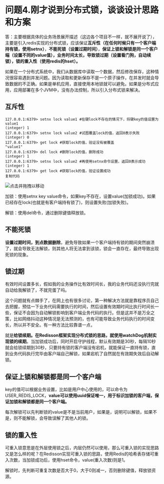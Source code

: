 # 问题4.刚才说到分布式锁，谈谈设计思路和方案

答：主要根据具体的业务场景展开描述（这边各个项目不一样，就不展开说了），主要是引入redis实现的分布式锁，应该保证**互斥性（在任何时候只有一个客户端持有锁，使用setnx）**，**不能死锁（设置过期时间）**，**保证上锁和解锁是同一个客户端（设置不同的value值），业务时间太长，导致锁过期（设置看门狗，自动续锁），锁的重入性（使用redis的hset）。**

如果在一个分布式系统中，我们从数据库中读取一个数据，然后修改保存，这种情况很容易遇到并发问题。因为读取和更新保存不是一个原子操作，在并发时就会导致数据的不正确。如果是单机应用，直接使用本地锁就可以避免。如果是分布式应用，应用部署在多个JVM中，没有办法控制，所以引入分布式锁来解决。

## 互斥性

```
127.0.0.1:6379> setnx lock value1 #在键lock不存在的情况下，将键key的值设置为value1
(integer) 1
127.0.0.1:6379> setnx lock value2 #试图覆盖lock的值，返回0表示失败
(integer) 0
127.0.0.1:6379> get lock #获取lock的值，验证没有被覆盖
"value1"
127.0.0.1:6379> del lock #删除lock的值，删除成功
(integer) 1
127.0.0.1:6379> setnx lock value2 #再使用setnx命令设置，返回0表示成功
(integer) 1
127.0.0.1:6379> get lock #获取lock的值，验证设置成功
复制代码
```

![点击并拖拽以移动]()

加锁：使用setnx key value命令，如果key不存在，设置value(加锁成功)。如果已经存在lock(也就是有客户端持有锁了)，则设置失败(加锁失败)。

解锁：使用del命令，通过删除键值释放锁。

## 不能死锁

**设置过期时间，到点数据删除**，避免导致如果一个客户端持有锁的期间突然崩溃了，就会导致无法解锁，则其他人将无法拿到该锁，锁会一直存在，最终导致出现死锁的现象。

## 锁过期

有效时间设置多长，假如我的业务操作比有效时间长，我的业务代码还没执行完就自动给我解锁了，不就完蛋了吗。

这个问题就有点棘手了，在网上也有很多讨论，第一种解决方法就是靠程序员自己去把握，预估一下业务代码需要执行的时间，然后设置有效期时间比执行时间长一些，保证不会因为自动解锁影响到客户端业务代码的执行。但是这并不是万全之策，比如网络抖动这种情况是无法预测的，也有可能导致业务代码执行的时间变长，所以并不安全。有一种方法比较靠谱一点，

就是**给锁续期。在Redisson框架实现分布式锁的思路，就使用watchDog机制实现锁的续期**。当加锁成功后，同时开启守护线程，默认有效期是30秒，每隔10秒就会给锁续期到30秒，只要持有锁的客户端没有宕机，就能保证一直持有锁，直到业务代码执行完毕由客户端自己解锁，如果宕机了自然就在有效期失效后自动解锁。

## 保证上锁和解锁都是同一个客户端

key的值可以根据业务设置，比如是用户中心使用的，可以命令为USER_REDIS_LOCK，**value可以使用uuid保证唯一，用于标识加锁的客户端，保证加锁和解锁都是同一个客户端。**

每次解锁可以先判断锁的value是不是当前用户，如果是，说明可以解锁，如果不是，则不能解锁，会导致误解了其他人的锁。

## 锁的重入性

可重入锁意思是在外层使用锁之后，内层仍然可以使用，那么可重入锁的实现思路又是怎么样的呢？在Redisson实现可重入锁的思路，使用Redis的哈希表存储可重入次数，当加锁成功后，使用hset命令，value(重入次数)则是1。

解锁时，先判断可重复次数是否大于0，大于0则减一，否则删除键值，释放锁资源。


